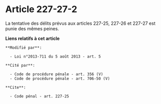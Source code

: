 # Article 227-27-2

La tentative des délits prévus aux articles 227-25, 227-26 et 227-27 est punie des mêmes peines.

**Liens relatifs à cet article**

	**Modifié par**:

	  - Loi n°2013-711 du 5 août 2013 - art. 5

	**Cité par**:

	  - Code de procédure pénale - art. 356 (V)
	  - Code de procédure pénale - art. 706-50 (V)

	**Cite**:

	  - Code pénal - art. 227-25
